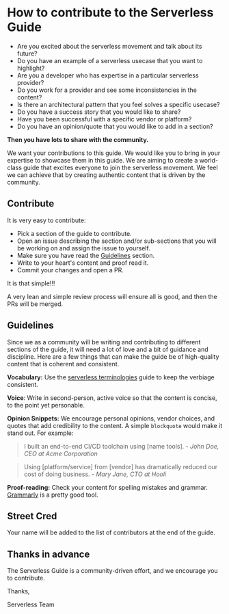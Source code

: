 # How to contribute to the Serverless Guide

- Are you excited about the serverless movement and talk about its future?
- Do you have an example of a serverless usecase that you want to highlight?
- Are you a developer who has expertise in a particular serverless provider?
- Do you work for a provider and see some inconsistencies in the content?
- Is there an architectural pattern that you feel solves a specific usecase?
- Do you have a success story that you would like to share?
- Have you been successful with a specific vendor or platform?
- Do you have an opinion/quote that you would like to add in a section?

**Then you have lots to share with the community.**

We want your contributions to this guide. We would like you to bring in your expertise to showcase them in this guide. We are aiming to create a world-class guide that excites everyone to join the serverless movement. We feel we can achieve that by creating authentic content that is driven by the community. 

## Contribute

It is very easy to contribute:

- Pick a section of the guide to contribute.
- Open an issue describing the section and/or sub-sections that you will be working on and assign the issue to yourself.
- Make sure you have read the [Guidelines](#guidelines) section.
- Write to your heart's content and proof read it. 
- Commit your changes and open a PR.

It is that simple!!!

A very lean and simple review process will ensure all is good, and then the PRs will be merged.

## Guidelines

Since we as a community will be writing and contributing to different sections of the guide, it will need a lot of love and a bit of guidance and discipline. Here are a few things that can make the guide be of high-quality content that is coherent and consistent.

**Vocabulary:** Use the [serverless terminologies](./terminology.md) guide to keep the verbiage consistent.

**Voice**: Write in second-person, active voice so that the content is concise, to the point yet personable.

**Opinion Snippets:** We encourage personal opinions, vendor choices, and quotes that add credibility to the content. A simple `blockquote` would make it stand out. For example:

> I built an end-to-end CI/CD toolchain using [name tools]. - *John Doe, CEO at Acme Corporation*

> Using [platform/service] from [vendor] has dramatically reduced our cost of doing business. - *Mary Jane, CTO at Hooli*

**Proof-reading:** Check your content for spelling mistakes and grammar. [Grammarly](https://app.grammarly.com/) is a pretty good tool.

## Street Cred

Your name will be added to the list of contributors at the end of the guide.

## Thanks in advance

The Serverless Guide is a community-driven effort, and we encourage you to contribute.

Thanks, 

Serverless Team